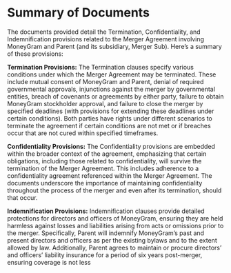 # Summary of Documents

The documents provided detail the Termination, Confidentiality, and Indemnification provisions related to the Merger Agreement involving MoneyGram and Parent (and its subsidiary, Merger Sub). Here’s a summary of these provisions:

**Termination Provisions:**
The Termination clauses specify various conditions under which the Merger Agreement may be terminated. These include mutual consent of MoneyGram and Parent, denial of required governmental approvals, injunctions against the merger by governmental entities, breach of covenants or agreements by either party, failure to obtain MoneyGram stockholder approval, and failure to close the merger by specified deadlines (with provisions for extending these deadlines under certain conditions). Both parties have rights under different scenarios to terminate the agreement if certain conditions are not met or if breaches occur that are not cured within specified timeframes.

**Confidentiality Provisions:**
The Confidentiality provisions are embedded within the broader context of the agreement, emphasizing that certain obligations, including those related to confidentiality, will survive the termination of the Merger Agreement. This includes adherence to a confidentiality agreement referenced within the Merger Agreement. The documents underscore the importance of maintaining confidentiality throughout the process of the merger and even after its termination, should that occur.

**Indemnification Provisions:**
Indemnification clauses provide detailed protections for directors and officers of MoneyGram, ensuring they are held harmless against losses and liabilities arising from acts or omissions prior to the merger. Specifically, Parent will indemnify MoneyGram’s past and present directors and officers as per the existing bylaws and to the extent allowed by law. Additionally, Parent agrees to maintain or procure directors’ and officers’ liability insurance for a period of six years post-merger, ensuring coverage is not less